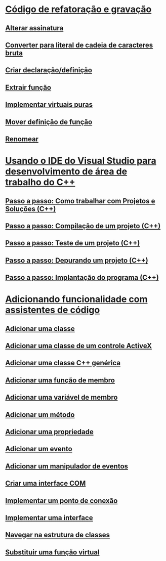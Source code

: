 # [Código de refatoração e gravação](writing-and-refactoring-code-cpp.md)
## [Alterar assinatura](refactoring/change-signature.md)
## [Converter para literal de cadeia de caracteres bruta](refactoring/convert-to-raw-string-literal.md)
## [Criar declaração/definição](refactoring/create-declaration-definition.md)
## [Extrair função](refactoring/extract-function.md)
## [Implementar virtuais puras](refactoring/implement-pure-virtuals.md)
## [Mover definição de função](refactoring/move-definition-location.md)
## [Renomear](refactoring/rename.md)
# [Usando o IDE do Visual Studio para desenvolvimento de área de trabalho do C++](using-the-visual-studio-ide-for-cpp-desktop-development.md)
## [Passo a passo: Como trabalhar com Projetos e Soluções (C++)](walkthrough-working-with-projects-and-solutions-cpp.md)
## [Passo a passo: Compilação de um projeto (C++)](walkthrough-building-a-project-cpp.md)
## [Passo a passo: Teste de um projeto (C++)](walkthrough-testing-a-project-cpp.md)
## [Passo a passo: Depurando um projeto (C++)](walkthrough-debugging-a-project-cpp.md)
## [Passo a passo: Implantação do programa (C++)](walkthrough-deploying-your-program-cpp.md)
# [Adicionando funcionalidade com assistentes de código](adding-functionality-with-code-wizards-cpp.md)
## [Adicionar uma classe](adding-a-class-visual-cpp.md)
## [Adicionar uma classe de um controle ActiveX](adding-a-class-from-an-activex-control-visual-cpp.md)
## [Adicionar uma classe C++ genérica](adding-a-generic-cpp-class.md)
## [Adicionar uma função de membro](adding-a-member-function-visual-cpp.md)
## [Adicionar uma variável de membro](adding-a-member-variable-visual-cpp.md)
## [Adicionar um método](adding-a-method-visual-cpp.md)
## [Adicionar uma propriedade](adding-a-property-visual-cpp.md)
## [Adicionar um evento](adding-an-event-visual-cpp.md)
## [Adicionar um manipulador de eventos](adding-an-event-handler-visual-cpp.md)
## [Criar uma interface COM](creating-a-com-interface-visual-cpp.md)
## [Implementar um ponto de conexão](implementing-a-connection-point-visual-cpp.md)
## [Implementar uma interface](implementing-an-interface-visual-cpp.md)
## [Navegar na estrutura de classes](navigating-the-class-structure-visual-cpp.md)
## [Substituir uma função virtual](overriding-a-virtual-function-visual-cpp.md)
